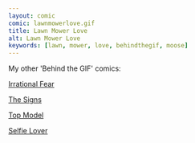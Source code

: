 ```yaml
---
layout: comic
comic: lawnmowerlove.gif
title: Lawn Mower Love
alt: Lawn Mower Love
keywords: [lawn, mower, love, behindthegif, moose]
---
```


My other 'Behind the GIF' comics:

[Irrational Fear](https://lolnein.com/2016/09/15/irrationalfear/)

[The Signs](https://lolnein.com/2016/07/20/thesigns/)

[Top Model](https://lolnein.com/2016/07/06/topmodel/)

[Selfie Lover](https://lolnein.com/2016/06/17/selfielover/)